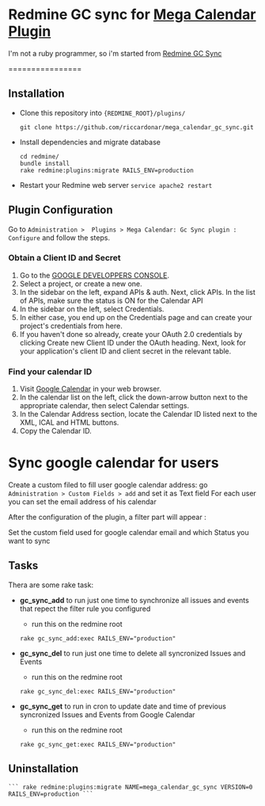 Redmine GC sync for [Mega Calendar Plugin](https://github.com/riccardonar/mega_calendar)
================

I'm not a ruby programmer, so i'm started from [Redmine GC Sync](https://github.com/MYchaieb/redmine_gc_sync)

================
## Installation
* Clone this repository into ```{REDMINE_ROOT}/plugins/```

	``` git clone https://github.com/riccardonar/mega_calendar_gc_sync.git ```

* Install dependencies and migrate database
	```console
	cd redmine/
	bundle install
	rake redmine:plugins:migrate RAILS_ENV=production
	```
* Restart your Redmine web server 
	``` service apache2 restart ```

## Plugin Configuration

Go to ``` Administration >  Plugins > Mega Calendar: Gc Sync plugin : Configure ``` and follow the steps. 

### Obtain a Client ID and Secret  
 1. Go to the [GOOGLE DEVELOPPERS CONSOLE](https://console.developers.google.com/).
 2. Select a project, or create a new one.
 3. In the sidebar on the left, expand APIs & auth. Next, click APIs. In the list of APIs, make sure the status is ON for the Calendar API
 4. In the sidebar on the left, select Credentials.
 5. In either case, you end up on the Credentials page and can create your project's credentials from here.
 6. If you haven't done so already, create your OAuth 2.0 credentials by clicking Create new Client ID under the OAuth heading. Next, look for your application's client ID and client secret in the relevant table.

### Find your calendar ID 
 1. Visit [Google Calendar](https://www.google.com/calendar/) in your web browser.
 2. In the calendar list on the left, click the down-arrow button next to the appropriate calendar, then select Calendar settings.
 3. In the Calendar Address section, locate the Calendar ID listed next to the XML, ICAL and HTML buttons.
 4. Copy the Calendar ID.

# Sync google calendar for users
 Create a custom filed to fill user google calendar address: go ```Administration > Custom Fields > add``` and set it as Text field
 For each user you can set the email address of his calendar

 After the configuration of the plugin, a filter part will appear :

 Set the custom field used for google calendar email and which Status you want to sync


## Tasks
Thera are some rake task:

 * **gc_sync_add** to run just one time to synchronize all issues and events that repect the filter rule you configured
 	* run this on the redmine root

	``` rake gc_sync_add:exec RAILS_ENV="production" ```
 
 * **gc_sync_del** to run just one time to delete all syncronized Issues and Events
 	* run this on the redmine root 

	``` rake gc_sync_del:exec RAILS_ENV="production" ```

 * **gc_sync_get** to run in cron to update date and time of previous syncronized Issues and Events from Google Calendar
 	* run this on the redmine root 

	``` rake gc_sync_get:exec RAILS_ENV="production" ```

## Uninstallation

	``` rake redmine:plugins:migrate NAME=mega_calendar_gc_sync VERSION=0 RAILS_ENV=production ```
